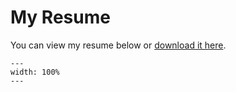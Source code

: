 # My Resume

You can view my resume below or [download it here](resume.pdf).

```{figure} resume.pdf
---
width: 100%
---
